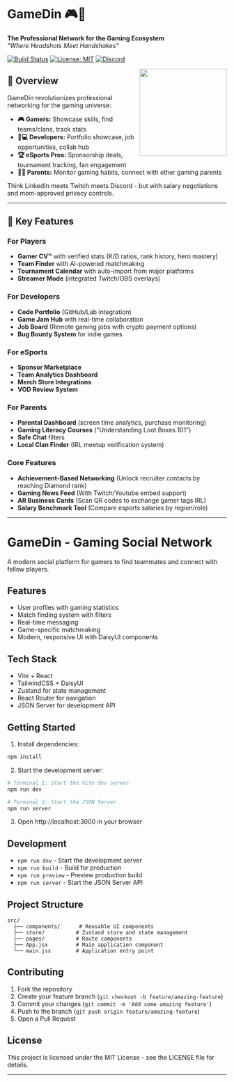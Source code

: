# GameDin 🎮🚀  
**The Professional Network for the Gaming Ecosystem**  
*"Where Headshots Meet Handshakes"*  

[![Build Status](https://img.shields.io/github/actions/workflow/status/yourusername/gamedin/main.yml)](https://github.com/yourusername/gamedin/actions)
[![License: MIT](https://img.shields.io/badge/License-MIT-yellow.svg)](https://opensource.org/licenses/MIT)
[![Discord](https://img.shields.io/discord/your-server-id)](https://discord.gg/your-invite-link)

<img src="[https://github.com/yourusername/gamedin/blob/main/design/gamedin-logo.png?raw=true](https://i.ibb.co/yBFtPhVp/image-fx-1.png)" width="200" align="right">

## 🌟 Overview  
GameDin revolutionizes professional networking for the gaming universe:
- **🎮 Gamers:** Showcase skills, find teams/clans, track stats  
- **👩💻 Developers:** Portfolio showcase, job opportunities, collab hub  
- **🏆 eSports Pros:** Sponsorship deals, tournament tracking, fan engagement  
- **👩👦 Parents:** Monitor gaming habits, connect with other gaming parents  

Think LinkedIn meets Twitch meets Discord - but with salary negotiations and mom-approved privacy controls.

---

## 🚀 Key Features  

### **For Players**  
- **Gamer CV™** with verified stats (K/D ratios, rank history, hero mastery)  
- **Team Finder** with AI-powered matchmaking  
- **Tournament Calendar** with auto-import from major platforms  
- **Streamer Mode** (integrated Twitch/OBS overlays)  

### **For Developers**  
- **Code Portfolio** (GitHub/Lab integration)  
- **Game Jam Hub** with real-time collaboration  
- **Job Board** (Remote gaming jobs with crypto payment options)  
- **Bug Bounty System** for indie games  

### **For eSports**  
- **Sponsor Marketplace**  
- **Team Analytics Dashboard**  
- **Merch Store Integrations**  
- **VOD Review System**  

### **For Parents**  
- **Parental Dashboard** (screen time analytics, purchase monitoring)  
- **Gaming Literacy Courses** ("Understanding Loot Boxes 101")  
- **Safe Chat** filters  
- **Local Clan Finder** (IRL meetup verification system)  

### **Core Features**  
- **Achievement-Based Networking** (Unlock recruiter contacts by reaching Diamond rank)  
- **Gaming News Feed** (With Twitch/Youtube embed support)  
- **AR Business Cards** (Scan QR codes to exchange gamer tags IRL)  
- **Salary Benchmark Tool** (Compare esports salaries by region/role)  

---

# GameDin - Gaming Social Network

A modern social platform for gamers to find teammates and connect with fellow players.

## Features

- User profiles with gaming statistics
- Match finding system with filters
- Real-time messaging
- Game-specific matchmaking
- Modern, responsive UI with DaisyUI components

## Tech Stack

- Vite + React
- TailwindCSS + DaisyUI
- Zustand for state management
- React Router for navigation
- JSON Server for development API

## Getting Started

1. Install dependencies:
```bash
npm install
```

2. Start the development server:
```bash
# Terminal 1: Start the Vite dev server
npm run dev

# Terminal 2: Start the JSON Server
npm run server
```

3. Open http://localhost:3000 in your browser

## Development

- `npm run dev` - Start the development server
- `npm run build` - Build for production
- `npm run preview` - Preview production build
- `npm run server` - Start the JSON Server API

## Project Structure

```
src/
  ├── components/      # Reusable UI components
  ├── store/          # Zustand store and state management
  ├── pages/          # Route components
  ├── App.jsx         # Main application component
  └── main.jsx        # Application entry point
```

## Contributing

1. Fork the repository
2. Create your feature branch (`git checkout -b feature/amazing-feature`)
3. Commit your changes (`git commit -m 'Add some amazing feature'`)
4. Push to the branch (`git push origin feature/amazing-feature`)
5. Open a Pull Request

## License

This project is licensed under the MIT License - see the LICENSE file for details.

---
